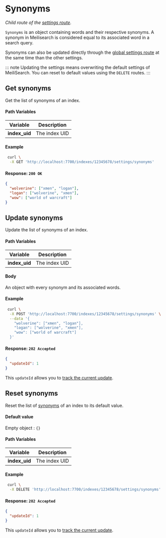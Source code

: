 # Synonyms

_Child route of the [settings route](/references/settings.md)._

`Synonyms` is an object containing words and their respective synonyms. A synonym in Meilisearch is considered equal to its associated word in a search query.

Synonyms can also be updated directly through the [global settings route](/references/settings.md#update-settings) at the same time than the other settings.

::: note
Updating the settings means overwriting the default settings of MeiliSearch. You can reset to default values using the `DELETE` routes.
:::

## Get synonyms

<RouteHighlighter method="GET" route="/indexes/:index_uid/settings/synonyms"/>

Get the list of synonyms of an index.

#### Path Variables

| Variable      | Description   |
| ------------- | ------------- |
| **index_uid** | The index UID |

#### Example

```bash
 curl \
  -X GET 'http://localhost:7700/indexes/12345678/settings/synonyms'
```

#### Response: `200 OK`

```json
{
  "wolverine": ["xmen", "logan"],
  "logan": ["wolverine", "xmen"],
  "wow": ["world of warcraft"]
}
```

## Update synonyms

<RouteHighlighter method="POST" route="/indexes/:index_uid/settings/synonyms"/>

Update the list of synonyms of an index.

#### Path Variables

| Variable      | Description   |
| ------------- | ------------- |
| **index_uid** | The index UID |

#### Body

An object with every synonym and its associated words.

#### Example

```bash
 curl \
  -X POST 'http://localhost:7700/indexes/12345678/settings/synonyms' \
  --data '{
    "wolverine": ["xmen", "logan"],
    "logan": ["wolverine", "xmen"],
    "wow": ["world of warcraft"]
  }'
```

#### Response: `202 Accepted`

```json
{
  "updateId": 1
}
```

This `updateId` allows you to [track the current update](/references/updates.md).

## Reset synonyms

<RouteHighlighter method="DELETE" route="/indexes/:index_uid/settings/synonyms"/>

Reset the list of [synonyms](/guides/advanced_guides/synonyms.md) of an index to its default value.

#### Default value

Empty object : `{}`

#### Path Variables

| Variable      | Description   |
| ------------- | ------------- |
| **index_uid** | The index UID |

#### Example

```bash
 curl \
  -X DELETE 'http://localhost:7700/indexes/12345678/settings/synonyms'
```

#### Response: `202 Accepted`

```json
{
  "updateId": 1
}
```

This `updateId` allows you to [track the current update](/references/updates.md).
